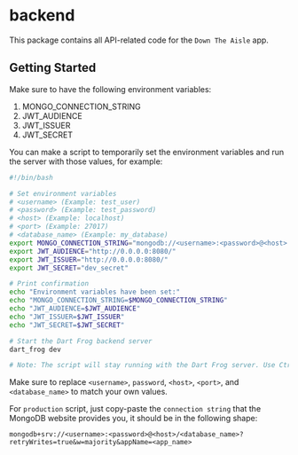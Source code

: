 # backend

This package contains all API-related code for the `Down The Aisle` app.

## Getting Started

Make sure to have the following environment variables:

1. MONGO_CONNECTION_STRING
2. JWT_AUDIENCE
3. JWT_ISSUER
4. JWT_SECRET

You can make a script to temporarily set the environment variables and run the server with those values, for example:

```sh
#!/bin/bash

# Set environment variables
# <username> (Example: test_user)
# <password> (Example: test_password)
# <host> (Example: localhost)
# <port> (Example: 27017)
# <database_name> (Example: my_database)
export MONGO_CONNECTION_STRING="mongodb://<username>:<password>@<host>:<port>/<database_name>?authSource=admin&maxPoolSize=20&w=majority"
export JWT_AUDIENCE="http://0.0.0.0:8080/"
export JWT_ISSUER="http://0.0.0.0:8080/"
export JWT_SECRET="dev_secret"

# Print confirmation
echo "Environment variables have been set:"
echo "MONGO_CONNECTION_STRING=$MONGO_CONNECTION_STRING"
echo "JWT_AUDIENCE=$JWT_AUDIENCE"
echo "JWT_ISSUER=$JWT_ISSUER"
echo "JWT_SECRET=$JWT_SECRET"

# Start the Dart Frog backend server
dart_frog dev

# Note: The script will stay running with the Dart Frog server. Use Ctrl+C to stop.
```

Make sure to replace `<username>`, `password`, `<host>`, `<port>`, and `<database_name>` to match your own values.

For `production` script, just copy-paste the `connection string` that the MongoDB website provides you, it should be in the following shape:

```
mongodb+srv://<username>:<password>@<host>/<database_name>?retryWrites=true&w=majority&appName=<app_name>
```
